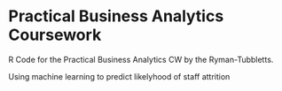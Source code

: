 # Practical Business Analytics Coursework
R Code for the Practical Business Analytics CW by the Ryman-Tubbletts.

Using machine learning to predict likelyhood of staff attrition
